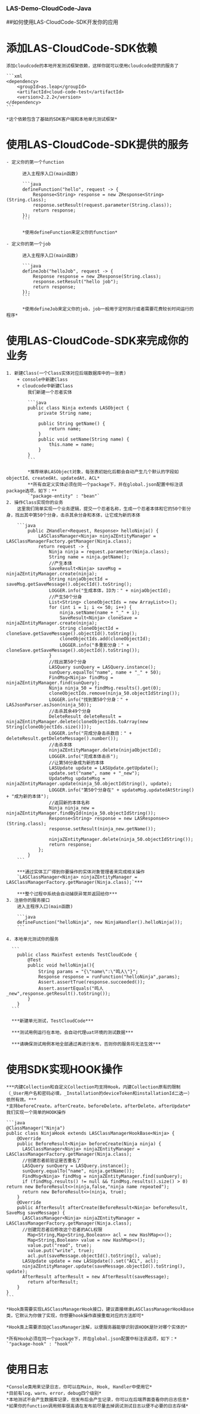 ### LAS-Demo-CloudCode-Java

##如何使用LAS-CloudCode-SDK开发你的应用

# 添加LAS-CloudCode-SDK依赖

    添加cloudcode的本地开发测试框架依赖，这样你就可以使用cloudcode提供的服务了
    
    ```xml
    <dependency>
        <groupId>as.leap</groupId>
        <artifactId>cloud-code-test</artifactId>
        <version>2.2.2</version>
    </dependency>
    ```
    
    *这个依赖包含了基础的SDK客户端和本地单元测试框架*
    
# 使用LAS-CloudCode-SDK提供的服务

    - 定义你的第一个function
    
          进入主程序入口(main函数)
          
          ```java
          defineFunction("hello", request -> {
              Response<String> response = new ZResponse<String>(String.class);
              response.setResult(request.parameter(String.class));
              return response;
          });
          ```
             
          *使用defineFunction来定义你的function*
      
    - 定义你的第一个job
    
          进入主程序入口(main函数)
          
          ```java
          defineJob("helloJob", request -> {
              Response response = new ZResponse(String.class);
              response.setResult("hello job");
              return response;
          });
          ```
          
          *使用defineJob来定义你的job，job一般用于定时执行或者需要花费较长时间运行的程序*

# 使用LAS-CloudCode-SDK来完成你的业务
    1. 新建Class(一个Class实体对应后端数据库中的一张表)
        + console中新建Class
        + cloudcode中新建Class
            我们新建一个忍者实体
            
            ```java
            public class Ninja extends LASObject {
                private String name;
            
                public String getName() {
                    return name;
                }
                public void setName(String name) {
                    this.name = name;
                }
            }
            ```
            
            *推荐继承LASObject对象，每张表初始化后都会自动产生几个默认的字段如objectId、createdAt、updatedAt、ACL*
            **所有自定义实体必须在同一个package下，并在global.json配置中标注该package选项，如下：**
            `"package-entity" : "bean"`
    2. 操作Class实现你的业务
        这里我们简单实现一个业务逻辑，提交一个忍者名称，生成一个忍者本体和它的50个影分身，找出其中第50个分身，击杀其余分身和本体，让它成为新的本体
    
        ```java
            public ZHandler<Request, Response> helloNinja() {
                LASClassManager<Ninja> ninjaZEntityManager = LASClassManagerFactory.getManager(Ninja.class);
                return request -> {
                    Ninja ninja = request.parameter(Ninja.class);
                    String name = ninja.getName();
                    //产生本体
                    SaveResult<Ninja> saveMsg = ninjaZEntityManager.create(ninja);
                    String ninjaObjectId = saveMsg.getSaveMessage().objectId().toString();
                    LOGGER.info("生成本体，ID为：" + ninjaObjectId);
                    //产生50个分身
                    List<String> cloneObjectIds = new ArrayList<>();
                    for (int i = 1; i <= 50; i++) {
                        ninja.setName(name + "_" + i);
                        SaveResult<Ninja> cloneSave = ninjaZEntityManager.create(ninja);
                        String cloneObjectId = cloneSave.getSaveMessage().objectId().toString();
                        cloneObjectIds.add(cloneObjectId);
                        LOGGER.info("多重影分身：" + cloneSave.getSaveMessage().objectId().toString());
                    }
                    //找出第50个分身
                    LASQuery sunQuery = LASQuery.instance();
                    sunQuery.equalTo("name", name + "_" + 50);
                    FindMsg<Ninja> findMsg = ninjaZEntityManager.find(sunQuery);
                    Ninja ninja_50 = findMsg.results().get(0);
                    cloneObjectIds.remove(ninja_50.objectIdString());
                    LOGGER.info("找到第50个分身：" + LASJsonParser.asJson(ninja_50));
                    //击杀其余49个分身
                    DeleteResult deleteResult = ninjaZEntityManager.delete(cloneObjectIds.toArray(new String[cloneObjectIds.size()]));
                    LOGGER.info("完成分身击杀数目：" + deleteResult.getDeleteMessage().number());
                    //击杀本体
                    ninjaZEntityManager.delete(ninjaObjectId);
                    LOGGER.info("完成本体击杀");
                    //让第50分身成为新的本体
                    LASUpdate update = LASUpdate.getUpdate();
                    update.set("name", name + "_new");
                    UpdateMsg updateMsg = ninjaZEntityManager.update(ninja_50.objectIdString(), update);
                    LOGGER.info("第50个分身在" + updateMsg.updatedAtString() + "成为新的本体");
                    //返回新的本体名称
                    Ninja ninja_new = ninjaZEntityManager.findById(ninja_50.objectIdString());
                    Response<String> response = new LASResponse<>(String.class);
                    response.setResult(ninja_new.getName());
        
                    ninjaZEntityManager.delete(ninja_50.objectIdString());
                    return response;
                };
            }
        ```
    
        ***通过实体工厂得到你要操作的实体对象管理者来完成相关操作
        `LASClassManager<Ninja> ninjaZEntityManager = LASClassManagerFactory.getManager(Ninja.class);`***
        
        ***整个过程中系统会自动捕获异常并返回给你***        
    3. 注册你的服务接口
        进入主程序入口(main函数)
    
        ```java
        defineFunction("helloNinja", new NinjaHandler().helloNinja());
        ```
        
    4. 本地单元测试你的服务
    
      ```
        public class MainTest extends TestCloudCode {
            @Test
            public void helloNinja(){
                String params = "{\"name\":\"鸣人\"}";
                Response response = runFunction("helloNinja",params);
                Assert.assertTrue(response.succeeded());
                Assert.assertEquals("鸣人_new",response.getResult().toString());
            }
        }
      ```
    
      ***新建单元测试，TestCloudCode***
      
      ***测试用例运行在本地，会自动代理uat环境的测试数据***
      
      ***请确保测试用例本地全部通过再进行发布，否则你的服务将无法生效***

# 使用SDK实现HOOK操作
    ***内建Collection和自定义Collection均支持Hook，内建Collection原有的限制（_User用户名和密码必填，_Installation的deviceToken和installationId二选一）依然有效。***
    *支持beforeCreate，afterCreate，beforeDelete，afterDelete，afterUpdate*
    我们实现一个简单的HOOK操作
    
    ```java
    @ClassManager("Ninja")
    public class NinjaHook extends LASClassManagerHookBase<Ninja> {
        @Override
        public BeforeResult<Ninja> beforeCreate(Ninja ninja) {
          LASClassManager<Ninja> ninjaZEntityManager = LASClassManagerFactory.getManager(Ninja.class);
          //创建忍者前验证是否重名了
          LASQuery sunQuery = LASQuery.instance();
          sunQuery.equalTo("name", ninja.getName());
          FindMsg<Ninja> findMsg = ninjaZEntityManager.find(sunQuery);
          if (findMsg.results() != null && findMsg.results().size() > 0) return new BeforeResult<>(ninja,false,"ninja name repeated");
          return new BeforeResult<>(ninja, true);
        }
        @Override
        public AfterResult afterCreate(BeforeResult<Ninja> beforeResult, SaveMsg saveMessage) {
          LASClassManager<Ninja> ninjaZEntityManager = LASClassManagerFactory.getManager(Ninja.class);
          //创建完忍者后修改这个忍者的ACL权限
            Map<String,Map<String,Boolean>> acl = new HashMap<>();
            Map<String,Boolean> value = new HashMap<>();
            value.put("read", true);
            value.put("write", true);
            acl.put(saveMessage.objectId().toString(), value);
          LASUpdate update = new LASUpdate().set("ACL", acl);
          ninjaZEntityManager.update(saveMessage.objectId().toString(), update);
          AfterResult afterResult = new AfterResult(saveMessage);
            return afterResult;
        }
    }
    ```
        
    *Hook类需要实现LASClassManagerHook接口，建议直接继承LASClassManagerHookBase类，它默认为你做了实现，你想要hook操作直接重载对应的方法即可*
    
    *Hook类上需要添加@ClassManager注解，以便服务器能够识别该HOOK是针对哪个实体的*
    
    *所有Hook必须在同一个package下，并在global.json配置中标注该选项，如下：*
    `"package-hook" : "hook"`
    
# 使用日志
    *Console类用来记录日志，你可以在Main, Hook, Handler中使用它*
    *目前有log，warn，error，debug四个级别*
    *本地测试不会产生数据库记录，但发布后会产生记录，你可以在后端界面查看你的日志信息*
    *如果你的function调用频率很高请在发布前尽量去掉调试测试日志以便不必要的日志存储*